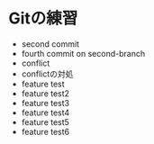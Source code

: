 # Gitの練習
- second commit
- fourth commit on second-branch
- conflict
- conflictの対処
- feature test
- feature test2
- feature test3
- feature test4
- feature test5
- feature test6
